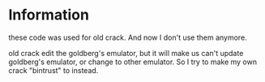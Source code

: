 # Information

these code was used for old crack. And now I don't use them anymore. 

old crack edit the goldberg's emulator, but it will make us can't update goldberg's emulator, or change to other emulator. So I try to make my own crack "bintrust" to instead.
